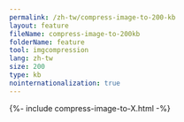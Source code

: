 ```yaml
---
permalink: /zh-tw/compress-image-to-200-kb
layout: feature
fileName: compress-image-to-200kb
folderName: feature
tool: imgcompression
lang: zh-tw
size: 200
type: kb
nointernationalization: true
---
```

{%- include compress-image-to-X.html -%}
      
